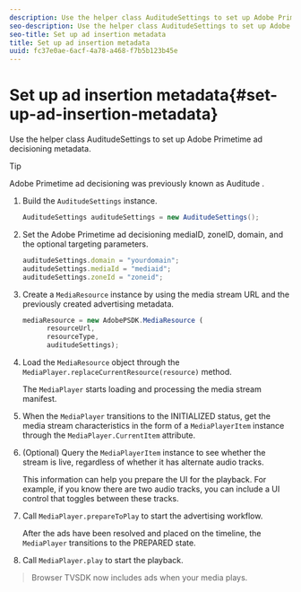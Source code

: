 ```yaml
---
description: Use the helper class AuditudeSettings to set up Adobe Primetime ad decisioning metadata.
seo-description: Use the helper class AuditudeSettings to set up Adobe Primetime ad decisioning metadata.
seo-title: Set up ad insertion metadata
title: Set up ad insertion metadata
uuid: fc37e0ae-6acf-4a78-a468-f7b5b123b45e
---
```


# Set up ad insertion metadata{#set-up-ad-insertion-metadata}

Use the helper class AuditudeSettings to set up Adobe Primetime ad decisioning metadata.

>[!TIP]
>
>Adobe Primetime ad decisioning was previously known as Auditude .

1. Build the `AuditudeSettings` instance.

   ```java
   AuditudeSettings auditudeSettings = new AuditudeSettings();
   ```

1. Set the Adobe Primetime ad decisioning mediaID, zoneID, domain, and the optional targeting parameters.

   ```js
   auditudeSettings.domain = "yourdomain"; 
   auditudeSettings.mediaId = "mediaid"; 
   auditudeSettings.zoneId = "zoneid";
   ```

1. Create a `MediaResource` instance by using the media stream URL and the previously created advertising metadata.

   ```js
   mediaResource = new AdobePSDK.MediaResource ( 
         resourceUrl, 
         resourceType,  
         auditudeSettings);
   ```

1. Load the `MediaResource` object through the `MediaPlayer.replaceCurrentResource(resource)` method.

   The `MediaPlayer` starts loading and processing the media stream manifest. 

1. When the `MediaPlayer` transitions to the INITIALIZED status, get the media stream characteristics in the form of a `MediaPlayerItem` instance through the `MediaPlayer.CurrentItem` attribute.
1. (Optional) Query the `MediaPlayerItem` instance to see whether the stream is live, regardless of whether it has alternate audio tracks.

   This information can help you prepare the UI for the playback. For example, if you know there are two audio tracks, you can include a UI control that toggles between these tracks. 

1. Call `MediaPlayer.prepareToPlay` to start the advertising workflow.

   After the ads have been resolved and placed on the timeline, the `  MediaPlayer ` transitions to the PREPARED state.
1. Call `MediaPlayer.play` to start the playback.
>Browser TVSDK now includes ads when your media plays. 

